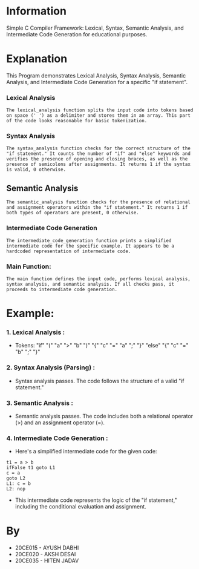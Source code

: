 # Information
Simple C Compiler Framework: Lexical, Syntax, Semantic Analysis, and Intermediate Code Generation for educational purposes.

# Explanation
This Program demonstrates Lexical Analysis, Syntax Analysis, Semantic Analysis, and Intermediate Code Generation for a specific "if statement". 

### Lexical Analysis
```
The lexical_analysis function splits the input code into tokens based on space (' ') as a delimiter and stores them in an array. This part of the code looks reasonable for basic tokenization.
```

### Syntax Analysis
```
The syntax_analysis function checks for the correct structure of the "if statement." It counts the number of "if" and "else" keywords and verifies the presence of opening and closing braces, as well as the presence of semicolons after assignments. It returns 1 if the syntax is valid, 0 otherwise.
```

## Semantic Analysis
```
The semantic_analysis function checks for the presence of relational and assignment operators within the "if statement." It returns 1 if both types of operators are present, 0 otherwise.
```

### Intermediate Code Generation
```
The intermediate_code_generation function prints a simplified intermediate code for the specific example. It appears to be a hardcoded representation of intermediate code.
```

### Main Function: 
```
The main function defines the input code, performs lexical analysis, syntax analysis, and semantic analysis. If all checks pass, it proceeds to intermediate code generation.
```

# Example: 
### 1. Lexical Analysis :
- Tokens:
"if"
"("
"a"
">"
"b"
")"
"{"
"c"
"="
"a"
";"
"}"
"else"
"{"
"c"
"="
"b"
";"
"}"

### 2. Syntax Analysis (Parsing) :
- Syntax analysis passes. The code follows the structure of a valid "if statement."

### 3. Semantic Analysis :
- Semantic analysis passes. The code includes both a relational operator (>) and an assignment operator (=).

### 4. Intermediate Code Generation :
- Here's a simplified intermediate code for the given code:

```
t1 = a > b
ifFalse t1 goto L1
c = a
goto L2
L1: c = b
L2: nop
```

- This intermediate code represents the logic of the "if statement," including the conditional evaluation and assignment.

# By
- 20CE015 - AYUSH DABHI
- 20CE020 - AKSH DESAI
- 20CE035 - HITEN JADAV